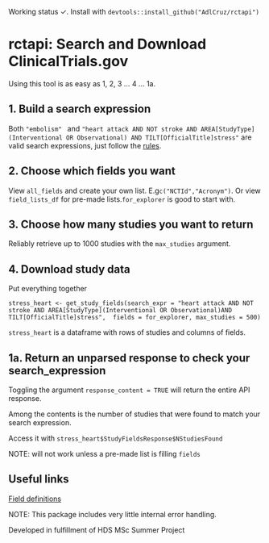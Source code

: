 Working status ✓. Install with ```devtools::install_github("AdlCruz/rctapi")```
# rctapi: Search and Download ClinicalTrials.gov
Using this tool is as easy as 1, 2, 3 … 4 … 1a.
## 1. Build a search expression
Both `"embolism" ` and `"heart attack AND NOT stroke AND AREA[StudyType](Interventional OR Observational) AND TILT[OfficialTitle]stress"`
 are valid search expressions, just follow the [rules](https://clinicaltrials.gov/api/gui/ref/syntax).
## 2. Choose which fields you want
View `all_fields` and create your own list. E.g`c("NCTId","Acronym")`.
Or view `field_lists_df` for pre-made lists.`for_explorer` is good to start with.
##  3. Choose how many studies you want to return
Reliably retrieve up to 1000 studies with the `max_studies` argument.
## 4. Download study data
Put everything together


`stress_heart <- get_study_fields(search_expr = "heart attack AND NOT stroke AND AREA[StudyType](Interventional OR Observational)AND TILT[OfficialTitle]stress", 
fields = for_explorer, max_studies = 500)`

`stress_heart` is a dataframe with rows of studies and columns of fields.
## 1a. Return an unparsed response to check your search_expression
Toggling the argument `response_content = TRUE` will return the entire API response.

Among the contents is the number of studies that were found to match your search expression.

Access it with `stress_heart$StudyFieldsResponse$NStudiesFound`

NOTE: will not work unless a pre-made list is filling `fields`

## Useful links
[Field definitions](https://clinicaltrials.gov/api/gui/ref/crosswalks)

NOTE: This package includes very little internal error handling.

Developed in fulfillment of HDS MSc Summer Project
